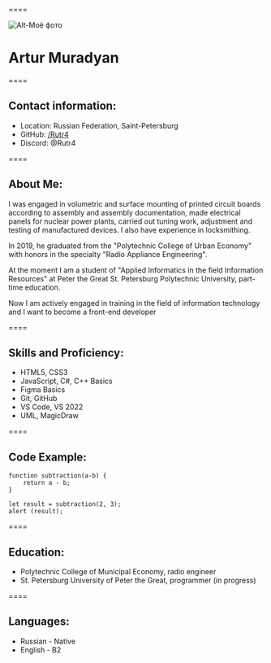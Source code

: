 ====

![Alt-Моё фото](https://sun9-52.userapi.com/impg/kTyI8xLU0eM3WEDa0EtWWKRUUnnkChYSTNPZ3A/KWqXJ_LMLF4.jpg?size=400x400&quality=95&sign=38b4dce755ff2f3331842215d5fefb69&type=album "Avatarka")

# Artur Muradyan

====

## Contact information:

- Location: Russian Federation, Saint-Petersburg
- GitHub: [/Rutr4](https://github.com/Rutr4 "GitHub address")
- Discord: @Rutr4

====

## About Me:

I was engaged in volumetric and surface mounting of printed circuit boards according to assembly and assembly documentation, made electrical panels for nuclear power plants, carried out tuning work,
adjustment and testing of manufactured devices.
I also have experience in locksmithing.

In 2019, he graduated from the "Polytechnic College of Urban Economy" with honors in the specialty
"Radio Appliance Engineering".

At the moment I am a student of "Applied Informatics in the field
Information Resources" at Peter the Great St. Petersburg Polytechnic University,
part-time education.

Now I am actively engaged in training in the field of information technology and I want to become a front-end developer

====

## Skills and Proficiency:

- HTML5, CSS3
- JavaScript, C#, C++ Basics
- Figma Basics
- Git, GitHub
- VS Code, VS 2022
- UML, MagicDraw

====

## Code Example:

```
function subtraction(a-b) {
    return a - b;
}

let result = subtraction(2, 3);
alert (result);
```

====

## Education:

- Polytechnic College of Municipal Economy, radio engineer
- St. Petersburg University of Peter the Great, programmer (in progress)

====

## Languages:

- Russian - Native
- English - B2
